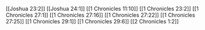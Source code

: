 [[Joshua 23:2]]
[[Joshua 24:1]]
[[1 Chronicles 11:10]]
[[1 Chronicles 23:2]]
[[1 Chronicles 27:1]]
[[1 Chronicles 27:16]]
[[1 Chronicles 27:22]]
[[1 Chronicles 27:25]]
[[1 Chronicles 29:1]]
[[1 Chronicles 29:6]]
[[2 Chronicles 1:2]]
